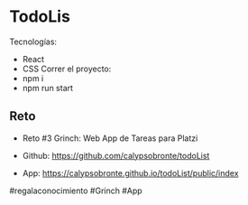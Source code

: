 # TodoLis
Tecnologías: 
* React 
* CSS
Correr el proyecto:
* npm i
* npm run start

## Reto

* Reto #3 Grinch: Web App de Tareas para Platzi

* Github: https://github.com/calypsobronte/todoList

* App: https://calypsobronte.github.io/todoList/public/index


#regalaconocimiento #Grinch #App
